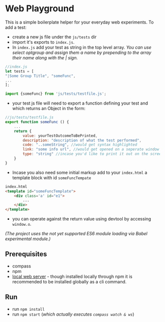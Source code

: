 # Web Playground
This is a simple boilerplate helper for your everyday web experiments.
To add a test:
- create a new js file under the `js/tests` dir
- import it's exports to `index.js`.
- In `index.js` add your test as string in the top level array. *You can use select optgroup and assign them a name by prepending to the array their name along with the | sign.*
```Javascript
//index.js
let tests = [
"|Some Group Title", "someFunc",
...
];

import {someFunc} from 'js/tests/testfile.js';

```

- your test js file will need to export a function defining your test and which returns an Object in the form:
```Javascript
//js/tests/testfile.js
export function someFunc () {
	...
	return {
		value: yourTestOutcomeToBePrinted,
		description: "description of what the test performed",
		code: "..someString", //would get syntax highlighted
		link: "some info url", //would get opened on a seperate window
		type: "string" //incase you'd like to print it out on the screen otherwize console log would do the job
	}
}
```

- Incase you also need some initial markup add to your `index.html` a template block with id `someFuncTempate`

```html
index.html
<template id="someFuncTemplate">
	<div class='a' id="e1">
	    ...
	</div>
</template>

```

- you can operate against the return value using devtool by accessing `window.o`.

*(The project uses the not yet supported ES6 module loading via Babel experimental module.)*


## Prerequisites
- compass
- npm
- [local web server](https://www.npmjs.com/package/local-web-server) - though installed locally through npm it is recommended to be installed globally as a cli command.

## Run
- run `npm install`
- run `npm start` (*which actually executes `compass watch & ws`*)
